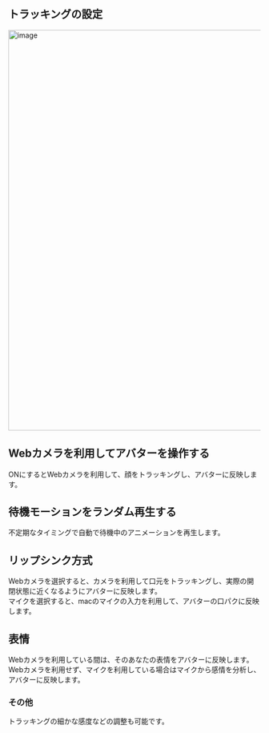 トラッキングの設定
---

<img width="800px" alt="image" src="https://user-images.githubusercontent.com/8188636/156934054-7a5d373d-4b74-49fc-8165-b888900692d2.png">

## Webカメラを利用してアバターを操作する
ONにするとWebカメラを利用して、顔をトラッキングし、アバターに反映します。

## 待機モーションをランダム再生する
不定期なタイミングで自動で待機中のアニメーションを再生します。

## リップシンク方式
Webカメラを選択すると、カメラを利用して口元をトラッキングし、実際の開閉状態に近くなるようにアバターに反映します。  
マイクを選択すると、macのマイクの入力を利用して、アバターの口パクに反映します。

## 表情
Webカメラを利用している間は、そのあなたの表情をアバターに反映します。  
Webカメラを利用せず、マイクを利用している場合はマイクから感情を分析し、アバターに反映します。

### その他
トラッキングの細かな感度などの調整も可能です。
